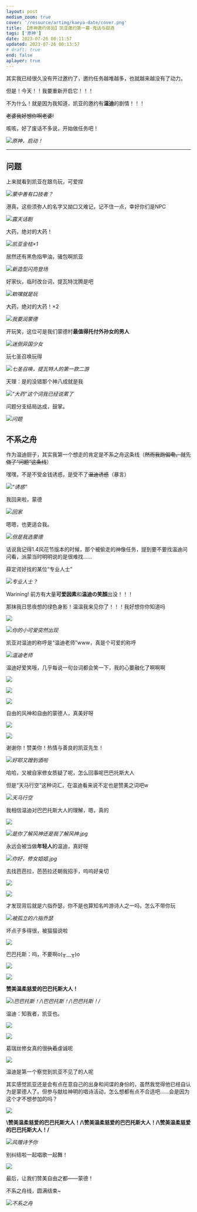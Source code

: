 ```yaml
---
layout: post
medium_zoom: true
cover: '/resource/artimg/kaeya-date/cover.png'
title: 【原神邀约体验】凯亚邀约第一幕·鬼话与甜酒
tags: ['原神']
date: 2023-07-26 00:11:57
updated: 2023-07-26 00:13:57
# draft: true
end: false
aplayer: true
---
```

<meting-js
 id="33469292"
 server="netease"
 type="song"
 theme="#C20C0C">
</meting-js>

其实我已经很久没有开过邀约了，邀约任务越堆越多，也就越来越没有了动力。

但是！今天！！我要重新开启它！！！

不为什么！就是因为我知道，凯亚的邀约有**温迪**的剧情！！！

~~老婆我好想你啊老婆!~~

咳咳，好了废话不多说，开始做任务吧！

![](/resource/artimg/kaeya-date/00-24-11.png)_原神，启动！_

---

## 问题

上来就看到凯亚在跟鸟玩，可爱捏

![](/resource/artimg/kaeya-date/00-25-32.png)_蒙中善有口技者？_

港真，这些须弥人的名字又拗口又难记，记不住一点，幸好你们是NPC

![](/resource/artimg/kaeya-date/00-38-25.png)_露天话剧_

大药，绝对的大药！

![](/resource/artimg/kaeya-date/00-48-42.png)_凯亚金桔×1_

居然还有黑色指甲油，骚包啊凯亚

![](/resource/artimg/kaeya-date/00-52-16.png)_新造型闪亮登场_


好家伙，临时改台词，提瓦特沈腾是吧

![](/resource/artimg/kaeya-date/00-59-30.png)_欸嘿就是玩_

大药，绝对的大药！×2

![](/resource/artimg/kaeya-date/01-02-35.png)_我要润蒙德_

开玩笑，这位可是我们蒙德村**最值得托付外孙女的男人**

![](/resource/artimg/kaeya-date/01-08-17.png)_迷倒异国少女_

玩七圣召唤玩得

![](/resource/artimg/kaeya-date/01-10-07.png)_七圣召唤，提瓦特人的第一款二游_

天理：是的没错那个神八成就是我

![](/resource/artimg/kaeya-date/01-13-24.png)_“大药”这个词我已经说累了_

问题分支结局达成，鼓掌。

![](/resource/artimg/kaeya-date/01-15-35.png)_问题_

## 不系之舟

作为温迪厨子，其实我第一个想走的肯定是不系之舟这条线（~~然而我跑偏嘞，就先做了“问题”这条线~~）

嘿嘿，不是不受金钱诱惑，是受不了~~温迪诱惑~~（暴言）

![](/resource/artimg/kaeya-date/14-07-07.png)_“诱惑”_

我回来啦，蒙德

![](/resource/artimg/kaeya-date/14-09-51.png)_回家_

嗯嗯，也更适合我。

![](/resource/artimg/kaeya-date/14-11-51.png)_但是我选蒙德_

话说我记得1.4风花节版本的时候，那个被偷走的神像任务，提到要不要找温迪问问看，派蒙当时明明说的是很难找……

薛定谔好找的某位“专业人士”

![](/resource/artimg/kaeya-date/kv.png)_专业人士？_

Warining! 前方有大量**可爱因素**和**温迪の笑顏**出没！！！

那抹我日思夜想的绿色身影！温温我来见你了！！！我好想你你知道吗

![](/resource/artimg/kaeya-date/14-18-09.png)

![](/resource/artimg/kaeya-date/14-18-19.png)_你的小可爱突然出现_

凯亚对温迪的称呼是“温迪老师”www，真是个可爱的称呼

![](/resource/artimg/kaeya-date/14-19-30.png)_温迪老师_

温迪好爱笑哦，几乎每说一句台词都会笑一下，我的心要融化了啊啊啊

![](/resource/artimg/kaeya-date/14-20-29.png)

![](/resource/artimg/kaeya-date/14-21-26.png)

![](/resource/artimg/kaeya-date/14-22-00.png)

自由的风神和自由的蒙德人，真美好呀

![](/resource/artimg/kaeya-date/14-23-15.png)

![](/resource/artimg/kaeya-date/14-23-54.png)

谢谢你！赞美你！热情与善良的凯亚先生！

![](/resource/artimg/kaeya-date/14-24-30.png)_好耶又蹭到酒啦_

哈哈，又被自家修女质疑了呢，怎么回事呢巴巴托斯大人

但是“天马行空”这种词汇，在温迪看来说不定也是赞美之词吧w

![](/resource/artimg/kaeya-date/14-26-53.png)_天马行空_

我相信温迪对巴巴托斯大人的理解，嗯，真的

![](/resource/artimg/kaeya-date/14-28-01.png)

![](/resource/artimg/kaeya-date/14-28-10.png)_是你了解风神还是我了解风神.jpg_

永远会被当做**年轻人**的温迪，真好呀

![](/resource/artimg/kaeya-date/14-28-42.png)_你好，修女姐姐.jpg_

去找芭芭拉，芭芭拉还朝我招手，呜呜好亲切

![](/resource/artimg/kaeya-date/14-42-19.png)

![](/resource/artimg/kaeya-date/15-06-45.png)

才发现背后就是六指乔瑟，你不是也算知名吟游诗人之一吗，怎么不带你玩

![](/resource/artimg/kaeya-date/15-08-17.png)_被孤立的六指乔瑟_

坏点子多得很，被猫猫说啦

![](/resource/artimg/kaeya-date/15-10-11.png)

巴巴托斯：呜，不要啊o(╥﹏╥)o

![](/resource/artimg/kaeya-date/15-12-52.png)

![](/resource/artimg/kaeya-date/15-12-56.png)

**赞美温柔慈爱的巴巴托斯大人！**

![](/resource/artimg/kaeya-date/15-14-44.png)_\巴巴托斯！/\巴巴托斯！/\巴巴托斯！/_

温迪：知我者，凯亚也。

![](/resource/artimg/kaeya-date/15-21-21.png)

![](/resource/artimg/kaeya-date/15-21-28.png)

葛瑞丝修女真的很~~执着~~虔诚呢

![](/resource/artimg/kaeya-date/15-22-27.png)

温迪是第一个察觉到凯亚不见了的人呢

其实感觉凯亚还是会有点在意自己的出身和间谍的身份的，虽然我觉得他已经自认为是蒙德人了。但参与献给神明的唱诗活动，怎么想都有点不合适吧……会是因为这个才不想参加的吗？

![](/resource/artimg/kaeya-date/comb1.png)

**\赞美温柔慈爱的巴巴托斯大人！/\赞美温柔慈爱的巴巴托斯大人！/\赞美温柔慈爱的巴巴托斯大人！/**

![](/resource/artimg/kaeya-date/comb2.png)_风赠诗予你_

别纠结啦一起唱歌一起舞！

![](/resource/artimg/kaeya-date/comb3.png)

最后，让我们赞美自由之都——蒙德！

不系之舟线，圆满结束~

![](/resource/artimg/kaeya-date/15-27-56.png)_不系之舟_